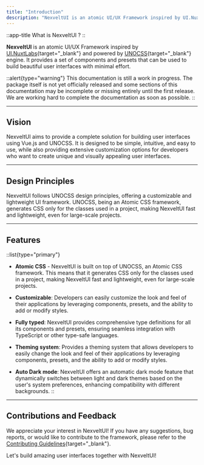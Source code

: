 ```yaml
---
title: "Introduction"
description: "NexveltUI is an atomic UI/UX Framework inspired by UI.NuxtLabs and powered by UNOCSS engine. It provides a set of components and presets that can be used to build beautiful user interfaces with minimal effort."
---
```


::app-title
What is NexveltUI ?
::

**NexveltUI** is an atomic UI/UX Framework inspired by [UI.NuxtLabs](https://ui.nuxtlabs.com/){target="_blank"} and powered by [UNOCSS](https://unocss.dev/){target="_blank"} engine. It provides a set of components and presets that can be used to build beautiful user interfaces with minimal effort.

::alert{type="warning"} 
This documentation is still a work in progress. The package itself is not yet officially released and some sections of this documentation may be incomplete or missing entirely until the first release. We are working hard to complete the documentation as soon as possible.
::

---

## Vision

NexveltUI aims to provide a complete solution for building user interfaces using Vue.js and UNOCSS. It is designed to be simple, intuitive, and easy to use, while also providing extensive customization options for developers who want to create unique and visually appealing user interfaces.

---

## Design Principles

NexveltUI follows UNOCSS design principles, offering a customizable and lightweight UI framework. UNOCSS, being an Atomic CSS framework, generates CSS only for the classes used in a project, making NexveltUI fast and lightweight, even for large-scale projects.

---

## Features

::list{type="primary"}
- **Atomic CSS** - NexveltUI is built on top of UNOCSS, an Atomic CSS framework. This means that it generates CSS only for the classes used in a project, making NexveltUI fast and lightweight, even for large-scale projects.

- **Customizable**: Developers can easily customize the look and feel of their applications by leveraging components, presets, and the ability to add or modify styles.

- **Fully typed**: NexveltUI provides comprehensive type definitions for all its components and presets, ensuring seamless integration with TypeScript or other type-safe languages.

- **Theming system**: Provides a theming system that allows developers to easily change the look and feel of their applications by leveraging components, presets, and the ability to add or modify styles.

- **Auto Dark mode**: NexveltUI offers an automatic dark mode feature that dynamically switches between light and dark themes based on the user's system preferences, enhancing compatibility with different backgrounds.
::

---

## Contributions and Feedback

We appreciate your interest in NexveltUI! If you have any suggestions, bug reports, or would like to contribute to the framework, please refer to the [Contributing Guidelines](https://github.com/nexvelt/ui/blob/main/CONTRIBUTING.md){target="_blank"}.

Let's build amazing user interfaces together with NexveltUI! 

